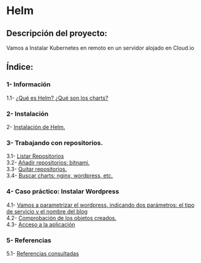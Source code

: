 # Helm

## Descripción del proyecto:
Vamos a Instalar Kubernetes en remoto en un servidor alojado en Cloud.io

## Índice:
### 1- Información
1.1- [ ¿Qué es Helm? ¿Qué son los charts? ](https://github.com/juanglez01/Helm/blob/e30438259e703134eb4dc480f644dc2b67ee7790/1.-%20%C2%BFQu%C3%A9%20es%20Helm%3F%20%C2%BFQu%C3%A9%20son%20los%20charts%3F.md)  
### 2- Instalación
2- [ Instalación de Helm. ](https://github.com/juanglez01/Helm/blob/b7038478b8ab0f4977d6a987dbebc62c20ba4b99/2-%20Instalaci%C3%B3n%20de%20Helm.md)  
### 3- Trabajando con repositorios.  
3.1- [ Listar Repositorios ](https://github.com/juanglez01/Helm/blob/bbaf5a5b4340b75cf4acfa21ca3ea8418b358743/3.1-%20Listar%20Repositorios.md)  
3.2- [ Añadir repositorios: bitnami. ](https://github.com/juanglez01/Helm/blob/bbaf5a5b4340b75cf4acfa21ca3ea8418b358743/3.2-%20A%C3%B1adir%20repositorios:%20bitnami.md)  
3.3- [ Quitar repositorios. ](https://github.com/juanglez01/Helm/blob/3ea28b09c56650047b9a95e0cd9c34d1d64effcd/3.3-%20Quitar%20repositorios.md)  
3.4- [ Buscar charts: nginx, wordpress, etc. ]()  
 ### 4- Caso práctico: Instalar Wordpress  
4.1- [ Vamos a parametrizar el wordpress, indicando dos parámetros: el tipo de servicio y el nombre del blog ]()  
4.2- [ Comprobación de los objetos creados. ]()  
4.3- [ Acceso a la aplicación ]()  
### 5- Referencias  
5.1- [ Referencias consultadas ]()  
